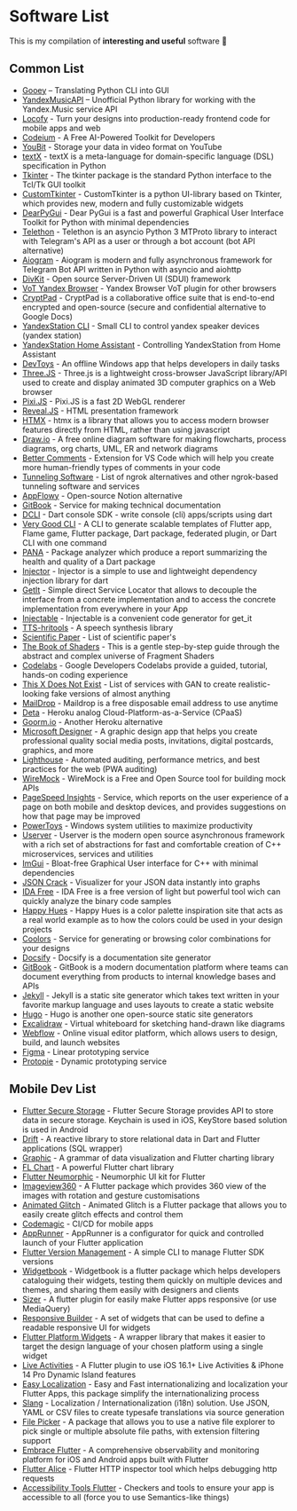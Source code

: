 # Software List

This is my compilation of **interesting and useful** software 🍑
<!--🍑 Also available [in CSV](link) 🍑-->

## Common List

* [Gooey](https://github.com/chriskiehl/Gooey) – Translating Python CLI into GUI
* [YandexMusicAPI](https://github.com/MarshalX/yandex-music-api) – Unofficial Python library for working with the Yandex.Music service API
* [Locofy](https://www.locofy.ai/) - Turn your designs into production-ready frontend code for mobile apps and web
* [Codeium](https://codeium.com/) - A Free AI-Powered Toolkit for Developers
* [YouBit](https://habr.com/ru/company/first/blog/676282/?ysclid=l9zhiw2wnj655037600) - Storage your data in video format on YouTube
* [textX](https://textx.github.io/textX) - textX is a meta-language for domain-specific language (DSL) specification in Python
* [Tkinter](https://docs.python.org/3/library/tkinter.html) - The tkinter package is the standard Python interface to the Tcl/Tk GUI toolkit
* [CustomTkinter](https://github.com/TomSchimansky/CustomTkinter) - CustomTkinter is a python UI-library based on Tkinter, which provides new, modern and fully customizable widgets
* [DearPyGui](https://github.com/hoffstadt/DearPyGui) - Dear PyGui is a fast and powerful Graphical User Interface Toolkit for Python with minimal dependencies
* [Telethon](https://github.com/LonamiWebs/Telethon) - Telethon is an asyncio Python 3 MTProto library to interact with Telegram's API as a user or through a bot account (bot API alternative)
* [Aiogram](https://aiogram.dev/) - Aiogram is modern and fully asynchronous framework for Telegram Bot API written in Python with asyncio and aiohttp
* [DivKit](https://github.com/divkit/divkit) - Open source Server-Driven UI (SDUI) framework
* [VoT Yandex Browser](https://github.com/ilyhalight/voice-over-translation) - Yandex Browser VoT plugin for other browsers
* [CryptPad](https://cryptpad.org/) - CryptPad is a collaborative office suite that is end-to-end encrypted and open-source (secure and confidential alternative to Google Docs)
* [YandexStation CLI](https://github.com/beldmian/yastation) - Small CLI to control yandex speaker devices (yandex station)
* [YandexStation Home Assistant](https://github.com/AlexxIT/YandexStation) - Controlling YandexStation from Home Assistant
* [DevToys](https://devtoys.app/) - An offline Windows app that helps developers in daily tasks
* [Three.JS](https://threejs.org/) - Three.js is a lightweight cross-browser JavaScript library/API used to create and display animated 3D computer graphics on a Web browser
* [Pixi.JS](https://pixijs.com/) - Pixi.JS is a fast 2D WebGL renderer
* [Reveal.JS](https://revealjs.com/) - HTML presentation framework
* [HTMX](https://htmx.org/) - htmx is a library that allows you to access modern browser features directly from HTML, rather than using javascript
* [Draw.io](https://app.diagrams.net/) - A free online diagram software for making flowcharts, process diagrams, org charts, UML, ER and network diagrams
* [Better Comments](https://marketplace.visualstudio.com/items?itemName=aaron-bond.better-comments) - Extension for VS Code which will help you create more human-friendly types of comments in your code
* [Tunneling Software](https://github.com/anderspitman/awesome-tunneling) - List of ngrok alternatives and other ngrok-based tunneling software and services
* [AppFlowy](https://appflowy.io/) - Open-source Notion alternative
* [GitBook](https://gitbook.com/) - Service for making technical documentation
* [DCLI](https://pub.dev/packages/dcli) - Dart console SDK - write console (cli) apps/scripts using dart
* [Very Good CLI](https://cli.vgv.dev/) - A CLI to generate scalable templates of Flutter app, Flame game, Flutter package, Dart package, federated plugin, or Dart CLI with one command
* [PANA](https://pub.dev/packages/pana) - Package analyzer which produce a report summarizing the health and quality of a Dart package 
* [Injector](https://pub.dev/packages/injector) - Injector is a simple to use and lightweight dependency injection library for dart
* [GetIt](https://pub.dev/packages/get_it) - Simple direct Service Locator that allows to decouple the interface from a concrete implementation and to access the concrete implementation from everywhere in your App
* [Injectable](https://pub.dev/packages/injectable) - Injectable is a convenient code generator for get_it
* [TTS-hritools](https://github.com/hritools/text-to-speech?ysclid=labgel9ema59608100) - A speech synthesis library
* [Scientific Paper](https://habr.com/ru/post/697922/) - List of scientific paper's
* [The Book of Shaders](https://thebookofshaders.com/) - This is a gentle step-by-step guide through the abstract and complex universe of Fragment Shaders
* [Codelabs](https://codelabs.developers.google.com/) - Google Developers Codelabs provide a guided, tutorial, hands-on coding experience
* [This X Does Not Exist](https://thisxdoesnotexist.com/) - List of services with GAN to create realistic-looking fake versions of almost anything
* [MailDrop](https://maildrop.cc/) - Maildrop is a free disposable email address to use anytime
* [Deta](https://www.deta.sh/) - Heroku analog Cloud-Platform-as-a-Service (CPaaS)
* [Goorm.io](https://ide.goorm.io/) - Another Heroku alternative
* [Microsoft Designer](https://designer.microsoft.com/) - A graphic design app that helps you create professional quality social media posts, invitations, digital postcards, graphics, and more
* [Lighthouse](https://github.com/GoogleChrome/lighthouse#using-the-chrome-extension) - Automated auditing, performance metrics, and best practices for the web (PWA auditing)
* [WireMock](https://wiremock.org/) - WireMock is a Free and Open Source tool for building mock APIs
* [PageSpeed Insights](https://pagespeed.web.dev/) - Service, which reports on the user experience of a page on both mobile and desktop devices, and provides suggestions on how that page may be improved
* [PowerToys](https://github.com/microsoft/PowerToys/releases/tag/v0.69.0) - Windows system utilities to maximize productivity
* [Userver](https://userver.tech/) - Userver is the modern open source asynchronous framework with a rich set of abstractions for fast and comfortable creation of C++ microservices, services and utilities
* [ImGui](https://github.com/ocornut/imgui) - Bloat-free Graphical User interface for C++ with minimal dependencies
* [JSON Crack](https://jsoncrack.com/) - Visualizer for your JSON data instantly into graphs
* [IDA Free](https://hex-rays.com/ida-free/) - IDA Free is a free version of light but powerful tool wich can quickly analyze the binary code samples
* [Happy Hues](https://www.happyhues.co) - Happy Hues is a color palette inspiration site that acts as a real world example as to how the colors could be used in your design projects
* [Coolors](https://coolors.co/) - Service for generating or browsing color combinations for your designs
* [Docsify](https://docsify.js.org/#/?id=docsify) - Docsify is a documentation site generator
* [GitBook](https://www.gitbook.com/) - GitBook is a modern documentation platform where teams can document everything from products to internal knowledge bases and APIs
* [Jekyll](https://jekyllrb.com/) - Jekyll is a static site generator which takes text written in your favorite markup language and uses layouts to create a static website
* [Hugo](https://gohugo.io/) - Hugo is another one open-source static site generators
* [Excalidraw](https://github.com/excalidraw/excalidraw) - Virtual whiteboard for sketching hand-drawn like diagrams
* [Webflow](https://webflow.com/?utm_source=flowmingo&utm_medium=referral&utm_campaign=flowmingo-show) - Online visual editor platform, which allows users to design, build, and launch websites
* [Figma](https://www.figma.com/) - Linear prototyping service
* [Protopie](https://www.protopie.io/) - Dynamic prototyping service

##  Mobile Dev List

* [Flutter Secure Storage](https://pub.flutter-io.cn/packages/flutter_secure_storage) - Flutter Secure Storage provides API to store data in secure storage. Keychain is used in iOS, KeyStore based solution is used in Android
* [Drift](https://pub.flutter-io.cn/packages/flutter_secure_storage) - A reactive library to store relational data in Dart and Flutter applications (SQL wrapper)
* [Graphic](https://pub.dev/packages/graphic) - A grammar of data visualization and Flutter charting library
* [FL Chart](https://pub.dev/packages/fl_chart) - A powerful Flutter chart library
* [Flutter Neumorphic](https://pub.dev/packages/flutter_neumorphic) - Neumorphic UI kit for Flutter
* [Imageview360](https://pub.dev/packages/imageview360) - A Flutter package which provides 360 view of the images with rotation and gesture customisations
* [Animated Glitch](https://pub.dev/packages/animated_glitch) - Animated Glitch is a Flutter package that allows you to easily create glitch effects and control them
* [Codemagic](https://codemagic.io) - CI/CD for mobile apps
* [AppRunner](https://pub.dev/packages/app_runner) - AppRunner is a configurator for quick and controlled launch of your Flutter application
* [Flutter Version Management](https://github.com/fluttertools/fvm) - A simple CLI to manage Flutter SDK versions
* [Widgetbook](https://docs.widgetbook.io/) - Widgetbook is a flutter package which helps developers cataloguing their widgets, testing them quickly on multiple devices and themes, and sharing them easily with designers and clients
* [Sizer](https://pub.dev/packages/sizer) - A flutter plugin for easily make Flutter apps responsive (or use MediaQuery)
* [Responsive Builder](https://pub.dev/packages/responsive_builder) - A set of widgets that can be used to define a readable responsive UI for widgets
* [Flutter Platform Widgets](https://pub.dev/packages/flutter_platform_widgets) - A wrapper library that makes it easier to target the design language of your chosen platform using a single widget
* [Live Activities](https://pub.dev/packages/live_activities) - A Flutter plugin to use iOS 16.1+ Live Activities & iPhone 14 Pro Dynamic Island features
* [Easy Localization](https://pub.dev/packages/easy_localization) - Easy and Fast internationalizing and localization your Flutter Apps, this package simplify the internationalizing process
* [Slang](https://pub.dev/packages/slang) - Localization / Internationalization (i18n) solution. Use JSON, YAML or CSV files to create typesafe translations via source generation
* [File Picker](https://pub.dev/packages/file_picker) - A package that allows you to use a native file explorer to pick single or multiple absolute file paths, with extension filtering support
* [Embrace Flutter](https://pub.dev/packages/embrace) - A comprehensive observability and monitoring platform for iOS and Android apps built with Flutter
* [Flutter Alice](https://pub.dev/packages/flutter_alice) - Flutter HTTP inspector tool which helps debugging http requests
* [Accessibility Tools Flutter](https://pub.dev/packages/accessibility_tools) - Checkers and tools to ensure your app is accessible to all (force you to use Semantics-like things)